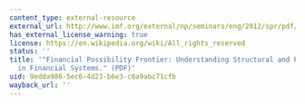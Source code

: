 ```yaml
---
content_type: external-resource
external_url: http://www.imf.org/external/np/seminars/eng/2012/spr/pdf/TB_p.pdf
has_external_license_warning: true
license: https://en.wikipedia.org/wiki/All_rights_reserved
status: ''
title: '"Financial Possibility Frontier: Understanding Structural and Policy Gaps
  in Financial Systems." (PDF)'
uid: 9edda986-5ec6-4d23-b6e3-c0a9abc71cfb
wayback_url: ''
---
```

